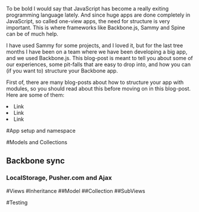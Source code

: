 To be bold I would say that JavaScript has become a really exiting programming language lately. And since huge apps are done completely in JavaScript, so called one-view apps, the need for structure is very important. This is where frameworks like Backbone.js, Sammy and Spine can be of much help. 

I have used Sammy for some projects, and I loved it, but for the last tree months I have been on a team where we have been developing a big app, and we used Backbone.js. This blog-post is meant to tell you about some of our experiences, some pit-falls that are easy to drop into, and how you can (if you want to) structure your Backbone app.

First of, there are many blog-posts about how to structure your app with modules, so you should read about this before moving on in this blog-post. Here are some of them:

<li>Link</li>
<li>Link</li>
<li>Link</li>

#App setup and namespace

#Models and Collections
## Backbone sync

### LocalStorage, Pusher.com and Ajax


#Views
#Inheritance
##Model
##Collection
##SubViews

#Testing